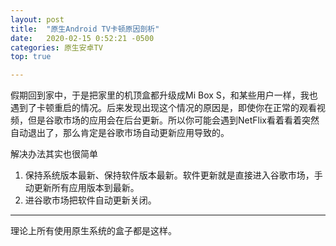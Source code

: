 ```yaml
---
layout: post
title:  "原生Android TV卡顿原因剖析"
date:   2020-02-15 0:52:21 -0500
categories: 原生安卓TV
top: true 

---
```

假期回到家中，于是把家里的机顶盒都升级成Mi Box S，和某些用户一样，我也遇到了卡顿重启的情况。后来发现出现这个情况的原因是，即使你在正常的观看视频，但是谷歌市场的应用会在后台更新。所以你可能会遇到NetFlix看着看着突然自动退出了，那么肯定是谷歌市场自动更新应用导致的。

解决办法其实也很简单
1. 保持系统版本最新、保持软件版本最新。软件更新就是直接进入谷歌市场，手动更新所有应用版本到最新。
2. 进谷歌市场把软件自动更新关闭。

<hr>

理论上所有使用原生系统的盒子都是这样。
